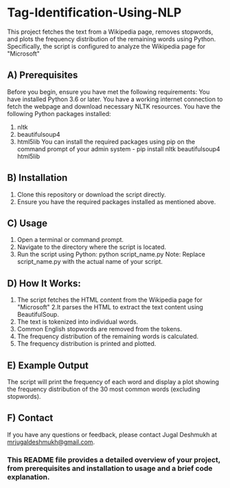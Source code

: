 # Tag-Identification-Using-NLP 

This project fetches the text from a Wikipedia page, removes stopwords, and plots the frequency distribution of the remaining words using Python. Specifically, the script is configured to analyze the Wikipedia page for "Microsoft"

## A) Prerequisites
Before you begin, ensure you have met the following requirements:
You have installed Python 3.6 or later.
You have a working internet connection to fetch the webpage and download necessary NLTK resources.
You have the following Python packages installed:
1. nltk
2. beautifulsoup4
3. html5lib
You can install the required packages using pip on the command prompt of your admin system - pip install nltk beautifulsoup4 html5lib

## B) Installation
1. Clone this repository or download the script directly.
2. Ensure you have the required packages installed as mentioned above.
   
## C) Usage
1. Open a terminal or command prompt.
2. Navigate to the directory where the script is located.
3. Run the script using Python: python script_name.py
Note: Replace script_name.py with the actual name of your script.

## D) How It Works:
1. The script fetches the HTML content from the Wikipedia page for "Microsoft"
2.It parses the HTML to extract the text content using BeautifulSoup.
3. The text is tokenized into individual words.
4. Common English stopwords are removed from the tokens.
5. The frequency distribution of the remaining words is calculated.
6. The frequency distribution is printed and plotted.

## E) Example Output
The script will print the frequency of each word and display a plot showing the frequency distribution of the 30 most common words (excluding stopwords).

## F) Contact
If you have any questions or feedback, please contact Jugal Deshmukh at mrjugaldeshmukh@gmail.com.

### This README file provides a detailed overview of your project, from prerequisites and installation to usage and a brief code explanation.


